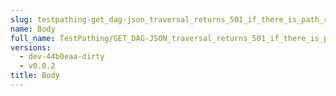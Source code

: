 ```yaml
---
slug: testpathing-get_dag-json_traversal_returns_501_if_there_is_path_remainder-body
name: Body
full_name: TestPathing/GET_DAG-JSON_traversal_returns_501_if_there_is_path_remainder/Body
versions:
  - dev-44b0eaa-dirty
  - v0.0.2
title: Body
---
```


